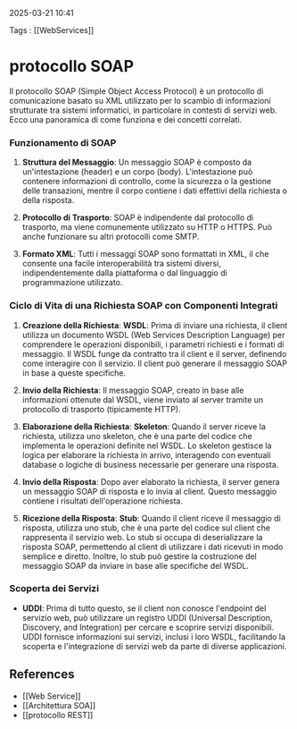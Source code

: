 2025-03-21 10:41

Tags : [[WebServices]]

# protocollo SOAP

Il protocollo SOAP (Simple Object Access Protocol) è un protocollo di comunicazione basato su XML utilizzato per lo scambio di informazioni strutturate tra sistemi informatici, in particolare in contesti di servizi web. Ecco una panoramica di come funziona e dei concetti correlati.

### Funzionamento di SOAP

1. **Struttura del Messaggio**: Un messaggio SOAP è composto da un'intestazione (header) e un corpo (body). L'intestazione può contenere informazioni di controllo, come la sicurezza o la gestione delle transazioni, mentre il corpo contiene i dati effettivi della richiesta o della risposta.
    
2. **Protocollo di Trasporto**: SOAP è indipendente dal protocollo di trasporto, ma viene comunemente utilizzato su HTTP o HTTPS. Può anche funzionare su altri protocolli come SMTP.
    
3. **Formato XML**: Tutti i messaggi SOAP sono formattati in XML, il che consente una facile interoperabilità tra sistemi diversi, indipendentemente dalla piattaforma o dal linguaggio di programmazione utilizzato.

### Ciclo di Vita di una Richiesta SOAP con Componenti Integrati

1. **Creazione della Richiesta**:  **WSDL**: Prima di inviare una richiesta, il client utilizza un documento WSDL (Web Services Description Language) per comprendere le operazioni disponibili, i parametri richiesti e i formati di messaggio. Il WSDL funge da contratto tra il client e il server, definendo come interagire con il servizio. Il client può generare il messaggio SOAP in base a queste specifiche.
    
2. **Invio della Richiesta**: Il messaggio SOAP, creato in base alle informazioni ottenute dal WSDL, viene inviato al server tramite un protocollo di trasporto (tipicamente HTTP).

3. **Elaborazione della Richiesta**: **Skeleton**: Quando il server riceve la richiesta, utilizza uno skeleton, che è una parte del codice che implementa le operazioni definite nel WSDL. Lo skeleton gestisce la logica per elaborare la richiesta in arrivo, interagendo con eventuali database o logiche di business necessarie per generare una risposta.

4. **Invio della Risposta**: Dopo aver elaborato la richiesta, il server genera un messaggio SOAP di risposta e lo invia al client. Questo messaggio contiene i risultati dell'operazione richiesta.

5. **Ricezione della Risposta**: **Stub**: Quando il client riceve il messaggio di risposta, utilizza uno stub, che è una parte del codice sul client che rappresenta il servizio web. Lo stub si occupa di deserializzare la risposta SOAP, permettendo al client di utilizzare i dati ricevuti in modo semplice e diretto. Inoltre, lo stub può gestire la costruzione del messaggio SOAP da inviare in base alle specifiche del WSDL.

### Scoperta dei Servizi

- **UDDI**: Prima di tutto questo, se il client non conosce l'endpoint del servizio web, può utilizzare un registro UDDI (Universal Description, Discovery, and Integration) per cercare e scoprire servizi disponibili. UDDI fornisce informazioni sui servizi, inclusi i loro WSDL, facilitando la scoperta e l'integrazione di servizi web da parte di diverse applicazioni.
## References

- [[Web Service]]
- [[Architettura SOA]]
- [[protocollo REST]]